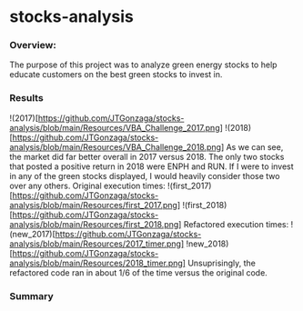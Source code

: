 # stocks-analysis
### Overview:
  The purpose of this project was to analyze green energy stocks to help educate customers on the best green stocks to invest in. 
### Results
!(2017)[https://github.com/JTGonzaga/stocks-analysis/blob/main/Resources/VBA_Challenge_2017.png]
!(2018)[https://github.com/JTGonzaga/stocks-analysis/blob/main/Resources/VBA_Challenge_2018.png]
  As we can see, the market did far better overall in 2017 versus 2018. The only two stocks that posted a positive return in 2018 were ENPH and RUN. If I were to invest in any of the green stocks displayed, I would heavily consider those two over any others. 
  Original execution times:
 !(first_2017)[https://github.com/JTGonzaga/stocks-analysis/blob/main/Resources/first_2017.png]
 !(first_2018)[https://github.com/JTGonzaga/stocks-analysis/blob/main/Resources/first_2018.png]
 Refactored execution times:
 !(new_2017)[https://github.com/JTGonzaga/stocks-analysis/blob/main/Resources/2017_timer.png]
 !new_2018)[https://github.com/JTGonzaga/stocks-analysis/blob/main/Resources/2018_timer.png]
  Unsuprisingly, the refactored code ran in about 1/6 of the time versus the original code.
  
 ### Summary
 
